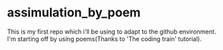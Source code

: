 # assimulation_by_poem
This is my first repo which i'll be using to adapt to the github environment.
I'm starting off by using poems(Thanks to 'The coding train' tutorial).
